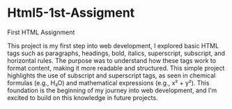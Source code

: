 # Html5-1st-Assigment

First HTML Assignment

This project is my first step into web development, I explored basic HTML tags such as paragraphs, headings, bold, italics, superscript, subscript, and horizontal rules. The purpose was to understand how these tags work to format content, making it more readable and structured. This simple project highlights the use of subscript and superscript tags, as seen in chemical formulas (e.g., H₂O) and mathematical expressions (e.g., x² + y²). This foundation is the beginning of my journey into web development, and I’m excited to build on this knowledge in future projects.
